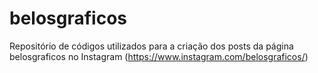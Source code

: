 # belosgraficos
Repositório de códigos utilizados para a criação dos posts da página belosgraficos no Instagram (https://www.instagram.com/belosgraficos/) 
